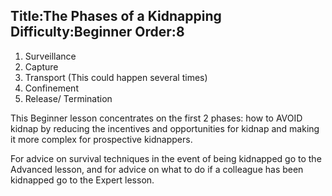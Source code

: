 Title:The Phases of a Kidnapping
Difficulty:Beginner
Order:8
---
1.  Surveillance
2.  Capture
3.  Transport (This could happen several times)
4.  Confinement
5.  Release/ Termination

This Beginner lesson concentrates on the first 2 phases: how to AVOID kidnap by reducing the incentives and opportunities for kidnap and making it more complex for prospective kidnappers.

For advice on survival techniques in the event of being kidnapped go to the Advanced lesson, and for advice on what to do if a colleague has been kidnapped go to the Expert lesson.